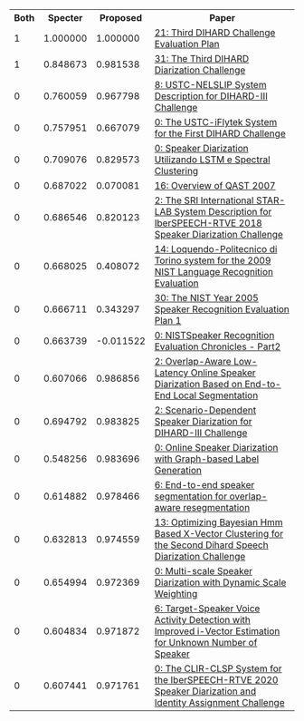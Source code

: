 <html><table><tr>
<th>Both</th>
<th>Specter</th>
<th>Proposed</th>
<th>Paper</th>
</tr>
<tr>
<td>1</td>
<td>1.000000</td>
<td>1.000000</td>
<td><a href="https://www.semanticscholar.org/paper/580b7f070ddd82d754cbd8267abc4700bc826692">21: Third DIHARD Challenge Evaluation Plan</a></td>
</tr>
<tr>
<td>1</td>
<td>0.848673</td>
<td>0.981538</td>
<td><a href="https://www.semanticscholar.org/paper/0ae4e3325e9d18f933c6399fff0dce975de5aebd">31: The Third DIHARD Diarization Challenge</a></td>
</tr>
<tr>
<td>0</td>
<td>0.760059</td>
<td>0.967798</td>
<td><a href="https://www.semanticscholar.org/paper/460f949ab004d0e8effc12b6d0f22fd3ce9429bc">8: USTC-NELSLIP System Description for DIHARD-III Challenge</a></td>
</tr>
<tr>
<td>0</td>
<td>0.757951</td>
<td>0.667079</td>
<td><a href="https://www.semanticscholar.org/paper/76881e383e53838b134a68af80ec5af035f43877">0: The USTC-iFlytek System for the First DIHARD Challenge</a></td>
</tr>
<tr>
<td>0</td>
<td>0.709076</td>
<td>0.829573</td>
<td><a href="https://www.semanticscholar.org/paper/fde2f22001f6293d1ef60713189fd5d4af5da395">0: Speaker Diarization Utilizando LSTM e Spectral Clustering</a></td>
</tr>
<tr>
<td>0</td>
<td>0.687022</td>
<td>0.070081</td>
<td><a href="https://www.semanticscholar.org/paper/8d73226817002eb402de0eaaedece66b9a4a3167">16: Overview of QAST 2007</a></td>
</tr>
<tr>
<td>0</td>
<td>0.686546</td>
<td>0.820123</td>
<td><a href="https://www.semanticscholar.org/paper/d453ddf306980f59ba96bd277099e3845a039257">2: The SRI International STAR-LAB System Description for IberSPEECH-RTVE 2018 Speaker Diarization Challenge</a></td>
</tr>
<tr>
<td>0</td>
<td>0.668025</td>
<td>0.408072</td>
<td><a href="https://www.semanticscholar.org/paper/c982c1cff4a0f5c37dc7ae181b85f3255fce947e">14: Loquendo-Politecnico di Torino system for the 2009 NIST Language Recognition Evaluation</a></td>
</tr>
<tr>
<td>0</td>
<td>0.666711</td>
<td>0.343297</td>
<td><a href="https://www.semanticscholar.org/paper/6a47fef9c6485f4f4c6d203d2fcc439f4b9fe652">30: The NIST Year 2005 Speaker Recognition Evaluation Plan 1</a></td>
</tr>
<tr>
<td>0</td>
<td>0.663739</td>
<td>-0.011522</td>
<td><a href="https://www.semanticscholar.org/paper/7b19074f80a17791a17ae02a4ea32decd7d19e51">0: NISTSpeaker Recognition Evaluation Chronicles - Part2</a></td>
</tr>
<tr>
<td>0</td>
<td>0.607066</td>
<td>0.986856</td>
<td><a href="https://www.semanticscholar.org/paper/eeddc26f17f2ed10b47da2f1d390333437b60480">2: Overlap-Aware Low-Latency Online Speaker Diarization Based on End-to-End Local Segmentation</a></td>
</tr>
<tr>
<td>0</td>
<td>0.694792</td>
<td>0.983825</td>
<td><a href="https://www.semanticscholar.org/paper/ba4b6b439cbcf81c035875a4b6b6dcf904545054">2: Scenario-Dependent Speaker Diarization for DIHARD-III Challenge</a></td>
</tr>
<tr>
<td>0</td>
<td>0.548256</td>
<td>0.983696</td>
<td><a href="https://www.semanticscholar.org/paper/80d4aeb2fd8441d39d42037019df89c2de236c4a">0: Online Speaker Diarization with Graph-based Label Generation</a></td>
</tr>
<tr>
<td>0</td>
<td>0.614882</td>
<td>0.978466</td>
<td><a href="https://www.semanticscholar.org/paper/32a927ae2739138eca406a2e978e5d08daaecac5">6: End-to-end speaker segmentation for overlap-aware resegmentation</a></td>
</tr>
<tr>
<td>0</td>
<td>0.632813</td>
<td>0.974559</td>
<td><a href="https://www.semanticscholar.org/paper/15fc5e8153eb3f152a310f3c958821a7601fb174">13: Optimizing Bayesian Hmm Based X-Vector Clustering for the Second Dihard Speech Diarization Challenge</a></td>
</tr>
<tr>
<td>0</td>
<td>0.654994</td>
<td>0.972369</td>
<td><a href="https://www.semanticscholar.org/paper/e171ed4c7e19fdb5f6f9333ab5d6bd2ed9bdab2d">0: Multi-scale Speaker Diarization with Dynamic Scale Weighting</a></td>
</tr>
<tr>
<td>0</td>
<td>0.604834</td>
<td>0.971872</td>
<td><a href="https://www.semanticscholar.org/paper/181e1d4b08dc62237277a6a743576facd8c5e572">6: Target-Speaker Voice Activity Detection with Improved i-Vector Estimation for Unknown Number of Speaker</a></td>
</tr>
<tr>
<td>0</td>
<td>0.607441</td>
<td>0.971761</td>
<td><a href="https://www.semanticscholar.org/paper/43c6c43ef8a3ce0c7a77eb83471afa6714ebd0ac">0: The CLIR-CLSP System for the IberSPEECH-RTVE 2020 Speaker Diarization and Identity Assignment Challenge</a></td>
</tr>
</table></html>
